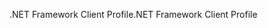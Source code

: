 <span data-ttu-id="3896b-101">.NET Framework Client Profile</span><span class="sxs-lookup"><span data-stu-id="3896b-101">.NET Framework Client Profile</span></span>